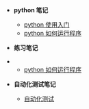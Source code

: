 * **python 笔记**

  * [python 使用入门](god/testnode/python使用入门.md)
  * [python 如何运行程序](god/testnode/python如何运行程序.md)
 
* **练习笔记**
*   * [python 如何运行程序](god/testing/03_数组中重复的数字.md)
* **自动化测试笔记**
   * [自动化测试](testnode/automated_testing.md)
